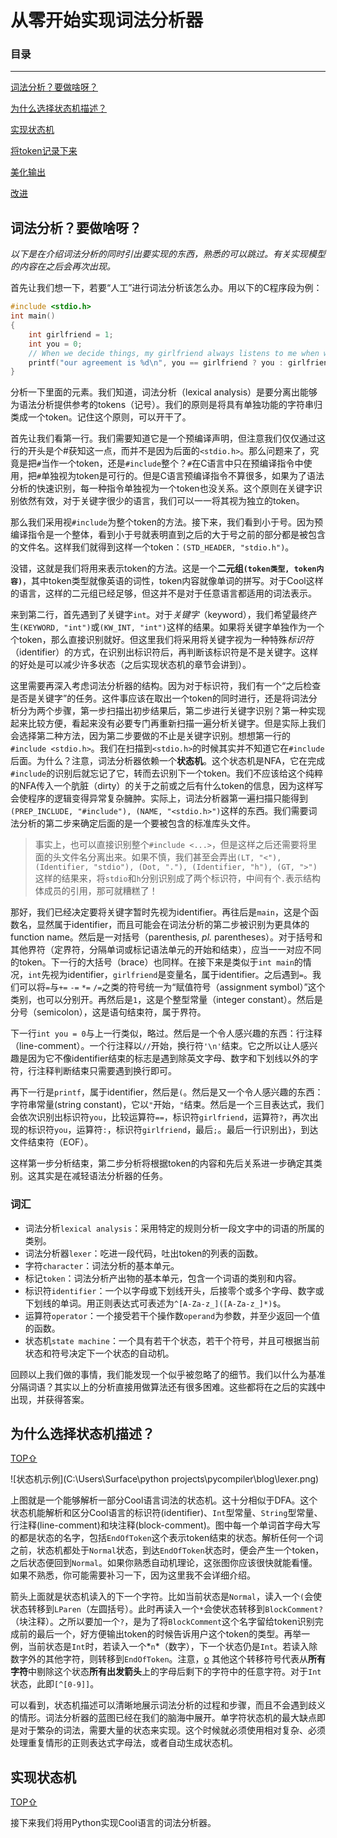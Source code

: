 # 从零开始实现词法分析器



### 目录

---

[词法分析？要做啥呀？](#词法分析？要做啥呀？)

[为什么选择状态机描述？](#为什么选择状态机描述？)

[实现状态机](#实现状态机)

[将token记录下来](#将token记录下来)

[美化输出](#美化输出)

[改进](#改进)



## 词法分析？要做啥呀？

*以下是在介绍词法分析的同时引出要实现的东西，熟悉的可以跳过。有关实现模型的内容在之后会再次出现。*

首先让我们想一下，若要“人工”进行词法分析该怎么办。用以下的C程序段为例：
```C
#include <stdio.h>
int main()
{
    int girlfriend = 1;
    int you = 0;
    // When we decide things, my girlfriend always listens to me when we have the same idea. Or I'll always listen to her.
    printf("our agreement is %d\n", you == girlfriend ? you : girlfriend);
}
```
分析一下里面的元素。我们知道，词法分析（lexical analysis）是要分离出能够为语法分析提供参考的tokens（记号）。我们的原则是将具有单独功能的字符串归类成一个token。记住这个原则，可以开干了。

首先让我们看第一行。我们需要知道它是一个预编译声明，但注意我们仅仅通过这行的开头是个#获知这一点，而并不是因为后面的`<stdio.h>`。那么问题来了，究竟是把`#`当作一个token，还是`#include`整个？`#`在C语言中只在预编译指令中使用，把`#`单独视为token是可行的。但是C语言预编译指令不算很多，如果为了语法分析的快速识别，每一种指令单独视为一个token也没关系。这个原则在关键字识别依然有效，对于关键字很少的语言，我们可以一一将其视为独立的token。

那么我们采用视`#include`为整个token的方法。接下来，我们看到小于号。因为预编译指令是一个整体，看到小于号就表明直到之后的大于号之前的部分都是被包含的文件名。这样我们就得到这样一个token：`(STD_HEADER, "stdio.h")`。

没错，这就是我们将用来表示token的方法。这是一个**二元组`(token类型, token内容)`**，其中token类型就像英语的词性，token内容就像单词的拼写。对于Cool这样的语言，这样的二元组已经足够，但这并不是对于任意语言都适用的词法表示。

来到第二行，首先遇到了关键字`int`。对于*关键字*（keyword），我们希望最终产生`(KEYWORD, "int")`或`(KW_INT, "int")`这样的结果。如果将关键字单独作为一个个token，那么直接识别就好。但这里我们将采用将关键字视为一种特殊*标识符*（identifier）的方式，在识别出标识符后，再判断该标识符是不是关键字。这样的好处是可以减少许多状态（之后实现状态机的章节会讲到）。

这里需要再深入考虑词法分析器的结构。因为对于标识符，我们有一个“之后检查是否是关键字”的任务。这件事应该在取出一个token的同时进行，还是将词法分析分为两个步骤，第一步扫描出初步结果后，第二步进行关键字识别？第一种实现起来比较方便，看起来没有必要专门再重新扫描一遍分析关键字。但是实际上我们会选择第二种方法，因为第二步要做的不止是关键字识别。想想第一行的`#include <stdio.h>`。我们在扫描到`<stdio.h>`的时候其实并不知道它在`#include`后面。为什么？注意，词法分析器依赖一个**状态机**。这个状态机是NFA，它在完成`#include`的识别后就忘记了它，转而去识别下一个token。我们不应该给这个纯粹的NFA传入一个肮脏（dirty）的关于之前或之后有什么token的信息，因为这样写会使程序的逻辑变得异常复杂臃肿。实际上，词法分析器第一遍扫描只能得到`(PREP_INCLUDE, "#include"), (NAME, "<stdio.h>")`这样的东西。我们需要词法分析的第二步来确定后面的是一个要被包含的标准库头文件。

> 事实上，也可以直接识别整个`#include <...>`，但是这样之后还需要将里面的头文件名分离出来。如果不慎，我们甚至会弄出`(LT, "<"), (Identifier, "stdio"), (Dot, "."), (Identifier, "h"), (GT, ">")`这样的结果来，将`stdio`和`h`分别识别成了两个标识符，中间有个`.`表示结构体成员的引用，那可就糟糕了！

那好，我们已经决定要将关键字暂时先视为identifier。再往后是`main`，这是个函数名，显然属于identifier，而且可能会在词法分析的第二步被识别为更具体的function name。然后是一对括号（parenthesis, *pl.* parentheses）。对于括号和其他界符（定界符，分隔单词或标记语法单元的开始和结束），应当一一对应不同的token。下一行的大括号（brace）也同样。在接下来是类似于`int main`的情况，`int`先视为identifier，`girlfriend`是变量名，属于identifier。之后遇到`=`。我们可以将`=`与`+=` `-=` `*=` `/=`之类的符号统一为“赋值符号（assignment symbol）”这个类别，也可以分别开。再然后是`1`，这是个整型常量（integer constant）。然后是分号（semicolon），这是语句结束符，属于界符。

下一行`int you = 0`与上一行类似，略过。然后是一个令人感兴趣的东西：行注释（line-comment）。一个行注释以`//`开始，换行符`'\n'`结束。它之所以让人感兴趣是因为它不像identifier结束的标志是遇到除英文字母、数字和下划线以外的字符，行注释判断结束只需要遇到换行即可。

再下一行是`printf`，属于identifier，然后是`(`。然后是又一个令人感兴趣的东西：字符串常量(string constant)，它以`"`开始，`"`结束。然后是一个三目表达式，我们会依次识别出标识符`you`，比较运算符`==`，标识符`girlfriend`，运算符`?`，再次出现的标识符`you`，运算符`:`，标识符`girlfriend`，最后`;`。最后一行识别出`}`，到达文件结束符（EOF）。

这样第一步分析结束，第二步分析将根据token的内容和先后关系进一步确定其类别。这其实是在减轻语法分析器的任务。



### 词汇

- 词法分析`lexical analysis`：采用特定的规则分析一段文字中的词语的所属的类别。
- 词法分析器`lexer`：吃进一段代码，吐出token的列表的函数。
- 字符`character`：词法分析的基本单元。
- 标记`token`：词法分析产出物的基本单元，包含一个词语的类别和内容。
- 标识符`identifier`：一个以字母或下划线开头，后接零个或多个字母、数字或下划线的单词。用正则表达式可表述为`^[A-Za-z_]([A-Za-z_]*)$`。
- 运算符`operator`：一个接受若干个操作数`operand`为参数，并至少返回一个值的函数。
- 状态机`state machine`：一个具有若干个状态，若干个符号，并且可根据当前状态和符号决定下一个状态的自动机。



回顾以上我们做的事情，我们能发现一个似乎被忽略了的细节。我们以什么为基准分隔词语？其实以上的分析直接用做算法还有很多困难。这些都将在之后的实践中出现，并获得答案。





## 为什么选择状态机描述？

[TOP⇧](#从零开始实现词法分析器)

![状态机示例](C:\Users\Surface\python projects\pycompiler\blog\lexer.png)

上图就是一个能够解析一部分Cool语言词法的状态机。这十分相似于DFA。这个状态机能解析和区分Cool语言的标识符(identifier)、`Int`型常量、`String`型常量、行注释(line-comment)和块注释(block-comment)。图中每一个单词首字母大写的都是状态的名字，包括`EndOfToken`这个表示token结束的状态。解析任何一个词之前，状态机都处于`Normal`状态，到达`EndOfToken`状态时，便会产生一个token，之后状态便回到`Normal`。如果你熟悉自动机理论，这张图你应该很快就能看懂。如果不熟悉，你可能需要补习一下，因为这里我不会详细介绍。

箭头上面就是状态机读入的下一个字符。比如当前状态是`Normal`，读入一个`(`会使状态转移到`LParen`（左圆括号）。此时再读入一个`*`会使状态转移到`BlockComment?`（块注释）。之所以要加一个`?`，是为了将`BlockComment`这个名字留给token识别完成前的最后一个，好方便输出token的时候告诉用户这个token的类型。再举一例，当前状态是`Int`时，若读入一个*`n`*（数字），下一个状态仍是`Int`。若读入除数字外的其他字符，则转移到`EndOfToken`。注意，<u>o</u> 其他这个转移符号代表从**所有字符**中剔除这个状态**所有出发箭头**上的字母后剩下的字符中的任意字符。对于`Int`状态，此即`[^[0-9]]`。

可以看到，状态机描述可以清晰地展示词法分析的过程和步骤，而且不会遇到歧义的情形。词法分析器的蓝图已经在我们的脑海中展开。单字符状态机的最大缺点即是对于繁杂的词法，需要大量的状态来实现。这个时候就必须使用相对复杂、必须处理重复情形的正则表达式字母法，或者自动生成状态机。





## 实现状态机

[TOP⇧](#从零开始实现词法分析器)

接下来我们将用Python实现Cool语言的词法分析器。

